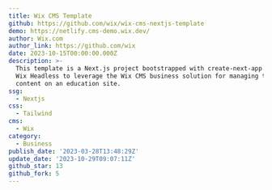 ```yaml
---
title: Wix CMS Template
github: https://github.com/wix/wix-cms-nextjs-template
demo: https://netlify.cms-demo.wix.dev/
author: Wix.com
author_link: https://github.com/wix
date: 2023-10-15T00:00:00.000Z
description: >-
  This template is a Next.js project bootstrapped with create-next-app. It uses
  Wix Headless to leverage the Wix CMS business solution for managing the
  content on an education site.
ssg:
  - Nextjs
css:
  - Tailwind
cms:
  - Wix
category:
  - Business
publish_date: '2023-03-28T13:48:29Z'
update_date: '2023-10-29T09:07:11Z'
github_star: 13
github_fork: 5
---
```

